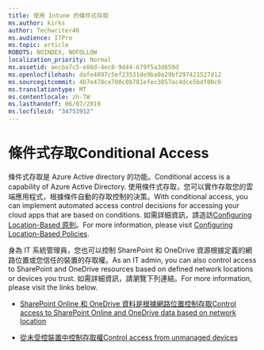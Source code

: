 ```yaml
---
title: 使用 Intune 的條件式存取
ms.author: kirks
author: Techwriter40
ms.audience: ITPro
ms.topic: article
ROBOTS: NOINDEX, NOFOLLOW
localization_priority: Normal
ms.assetid: aecba7c5-e86d-4ec8-9d44-679f5a3d659d
ms.openlocfilehash: dafe4897c5ef23531de9ba0a29bf297421527d12
ms.sourcegitcommit: 4b7e478ce700c0b781efec3857ac4dce5bdf00c6
ms.translationtype: MT
ms.contentlocale: zh-TW
ms.lasthandoff: 06/07/2019
ms.locfileid: "34753912"
---
```

# <a name="conditional-access"></a><span data-ttu-id="fc191-102">條件式存取</span><span class="sxs-lookup"><span data-stu-id="fc191-102">Conditional Access</span></span>

<span data-ttu-id="fc191-103">條件式存取是 Azure Active directory 的功能。</span><span class="sxs-lookup"><span data-stu-id="fc191-103">Conditional access is a capability of Azure Active Directory.</span></span> <span data-ttu-id="fc191-104">使用條件式存取，您可以實作存取您的雲端應用程式，根據條件自動的存取控制的決策。</span><span class="sxs-lookup"><span data-stu-id="fc191-104">With conditional access, you can implement automated access control decisions for accessing your cloud apps that are based on conditions.</span></span> <span data-ttu-id="fc191-105">如需詳細資訊，請造訪[Configuring Location-Based 原則](https://docs.microsoft.com/azure/active-directory/conditional-access/overview)。</span><span class="sxs-lookup"><span data-stu-id="fc191-105">For more information, please visit [Configuring Location-Based Policies](https://docs.microsoft.com/azure/active-directory/conditional-access/overview).</span></span>

<span data-ttu-id="fc191-106">身為 IT 系統管理員，您也可以控制 SharePoint 和 OneDrive 資源根據定義的網路位置或您信任的裝置的存取權。</span><span class="sxs-lookup"><span data-stu-id="fc191-106">As an IT admin, you can also control access to SharePoint and OneDrive resources based on defined network locations or devices you trust.</span></span> <span data-ttu-id="fc191-107">如需詳細資訊，請瀏覽下列連結。</span><span class="sxs-lookup"><span data-stu-id="fc191-107">For more information, please visit the links below.</span></span>

- [<span data-ttu-id="fc191-108">SharePoint Online 和 OneDrive 資料是根據網路位置控制存取</span><span class="sxs-lookup"><span data-stu-id="fc191-108">Control access to SharePoint Online and OneDrive data based on network location</span></span>](https://docs.microsoft.com/sharepoint/control-access-based-on-network-location)

- [<span data-ttu-id="fc191-109">從未受控裝置中控制存取權</span><span class="sxs-lookup"><span data-stu-id="fc191-109">Control access from unmanaged devices</span></span>](https://docs.microsoft.com/sharepoint/control-access-from-unmanaged-devices)


